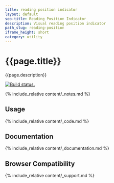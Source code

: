 ```yaml
---
title: reading position indicator
layout: default
seo-title: Reading Position Indicator
description: Visual reading position indicator
path_slug: reading-position
iframe_height: short
category: utility
---
```


<div class="u-align-center--small">
	<h1>{{page.title}}</h1>
	<p class="u-lighten">
		{{page.description}}
	</p>
	<a href="https://travis-ci.org/10up/component-reading-position" class="u-spacing__bottom--large u-inline-block">
		<img
			src="https://travis-ci.org/10up/component-reading-position.svg?branch=master"
			alt="Build status.">
	</a>
</div>

{% include_relative content/_notes.md %}

## Usage
<div class="component-block u-spacing__bottom--large">
	{% include_relative content/_code.md %}
</div>

## Documentation
<div class="component-block u-spacing__bottom--large">
	{% include_relative content/_documentation.md %}
</div>

## Browser Compatibility
<div class="component-block u-spacing__bottom--large">
	{% include_relative content/_support.md %}
</div>
